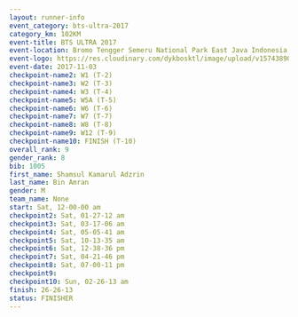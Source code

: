 ```yaml
---
layout: runner-info 
event_category: bts-ultra-2017 
category_km: 102KM 
event-title: BTS ULTRA 2017 
event-location: Bromo Tengger Semeru National Park East Java Indonesia 
event-logo: https://res.cloudinary.com/dykbosktl/image/upload/v1574389068/Logo/btsultra-profilpic_qfpjxb.png 
event-date: 2017-11-03 
checkpoint-name2: W1 (T-2) 
checkpoint-name3: W2 (T-3) 
checkpoint-name4: W3 (T-4) 
checkpoint-name5: W5A (T-5) 
checkpoint-name6: W6 (T-6) 
checkpoint-name7: W7 (T-7) 
checkpoint-name8: W8 (T-8) 
checkpoint-name9: W12 (T-9) 
checkpoint-name10: FINISH (T-10) 
overall_rank: 9
gender_rank: 8
bib: 1005
first_name: Shamsul Kamarul Adzrin
last_name: Bin Amran
gender: M
team_name: None
start: Sat, 12-00-00 am
checkpoint2: Sat, 01-27-12 am
checkpoint3: Sat, 03-17-06 am
checkpoint4: Sat, 05-05-41 am
checkpoint5: Sat, 10-13-35 am
checkpoint6: Sat, 12-38-36 pm
checkpoint7: Sat, 04-21-46 pm
checkpoint8: Sat, 07-00-11 pm
checkpoint9: 
checkpoint10: Sun, 02-26-13 am
finish: 26-26-13
status: FINISHER
---
```

